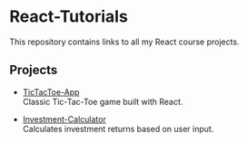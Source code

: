 # React-Tutorials

This repository contains links to all my React course projects.

## Projects

- [TicTacToe-App](https://github.com/k-jovik/TicTacToe-App)  
  Classic Tic-Tac-Toe game built with React.

- [Investment-Calculator](https://github.com/k-jovik/Investment-Calculator)  
  Calculates investment returns based on user input.
